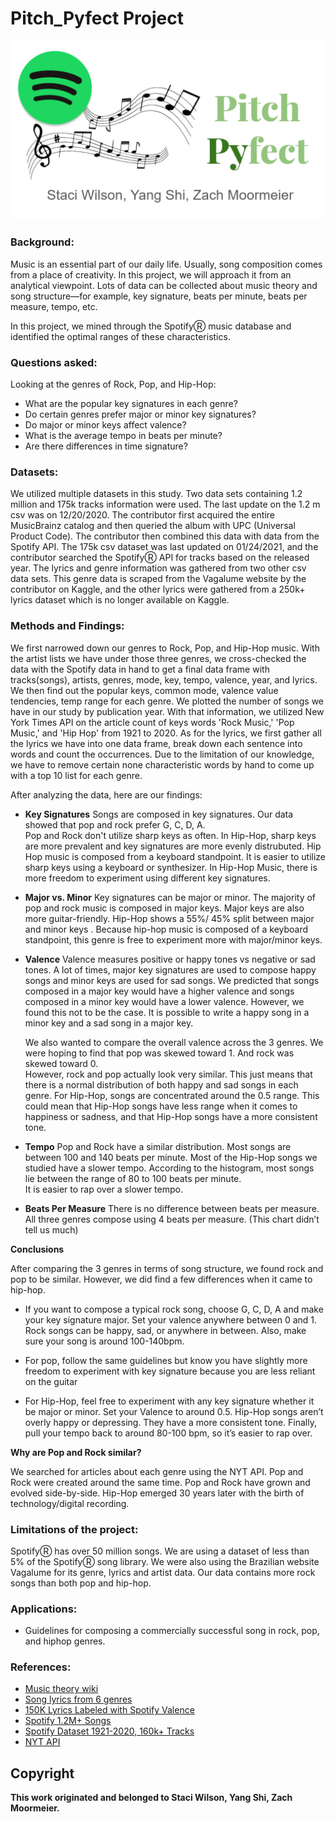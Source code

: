 # Pitch_Pyfect Project
![Pitch Pyfect](Images/Pitch_Pyfect_logo.PNG)

### Background:
Music is an essential part of our daily life.  Usually, song composition comes from a place of creativity.  In this project, we will approach it from an analytical viewpoint.  Lots of data can be collected about music theory and song structure—for example, key signature, beats per minute, beats per measure, tempo, etc.   

In this project, we mined through the SpotifyⓇ music database and identified the optimal ranges of these characteristics.

### Questions asked:
Looking at the genres of Rock, Pop, and Hip-Hop:

- What are the popular key signatures in each genre?
- Do certain genres prefer major or minor key signatures?
- Do major or minor keys affect valence?
- What is the average tempo in beats per minute?
- Are there differences in time signature?

### Datasets:
We utilized multiple datasets in this study. Two data sets containing 1.2 million and 175k tracks information were used. The last update on the 1.2 m csv was on 12/20/2020. The contributor first acquired the entire MusicBrainz catalog and then queried the album with UPC (Universal Product Code).  The contributor then combined this data with data from the Spotify API. The 175k csv dataset was last updated on 01/24/2021, and the contributor searched the SpotifyⓇ API for tracks based on the released year. The lyrics and genre information was gathered from two other csv data sets. This genre data is scraped from the Vagalume website by the contributor on Kaggle, and the other lyrics were gathered from a 250k+ lyrics dataset which is no longer available on Kaggle.

### Methods and Findings:
We first narrowed down our genres to Rock, Pop, and Hip-Hop music. With the artist lists we have under those three genres, we cross-checked the data with the Spotify data in hand to get a final data frame with tracks(songs), artists, genres, mode, key, tempo, valence, year, and lyrics. We then find out the popular keys, common mode, valence value tendencies, temp range for each genre. We plotted the number of songs we have in our study by publication year. With that information, we utilized New York Times API on the article count of keys words 'Rock Music,' 'Pop Music,' and 'Hip Hop' from 1921 to 2020. As for the lyrics, we first gather all the lyrics we have into one data frame, break down each sentence into words and count the occurrences. Due to the limitation of our knowledge, we have to remove certain none characteristic words by hand to come up with a top 10 list for each genre.

After analyzing the data, here are our findings:

- **Key Signatures**
	Songs are composed in key signatures. 
	Our data showed that pop and rock prefer G, C, D, A.  
	Pop and Rock don't utilize sharp keys as often.
	In Hip-Hop, sharp keys are more prevalent and key signatures are more evenly distrubuted.
	Hip Hop music is composed from a keyboard standpoint.  It is easier to utilize sharp keys using a keyboard or synthesizer.
	In Hip-Hop Music, there is more freedom to experiment using different key signatures.
    
- **Major vs. Minor**
	Key signatures can be major or minor.
	The majority of pop and rock music is composed in major keys. 
	Major keys are also more guitar-friendly. 
	Hip-Hop shows a 55%/ 45% split between major and minor keys .
	Because hip-hop music is composed of a keyboard standpoint, this genre is free to experiment more with major/minor keys.
    
- **Valence**
	Valence measures positive or happy tones vs negative or sad tones.
	A lot of times, major key signatures are used to compose happy songs and minor keys are used for sad songs.
	We predicted that songs composed in a major key would have a higher valence and songs composed in a minor key would have a lower valence.
	However, we found this not to be the case.
	It is possible to write a happy song in a minor key and a sad song in a major key.

	We also wanted to compare the overall valence across the 3 genres.  We were hoping to find that pop was skewed toward 1.  And rock was skewed toward 0.  
	However, rock and pop actually look very similar.  This just means that there is a normal distribution of both happy and sad songs in each genre.
	For Hip-Hop, songs are concentrated around the 0.5 range.
	This could mean that Hip-Hop songs have less range when it comes to happiness or sadness, and that Hip-Hop songs have a more consistent tone.

    
- **Tempo**
	Pop and Rock have a similar distribution.  Most songs are between 100 and 140 beats per minute.
	Most of the Hip-Hop songs we studied have a slower tempo.  According to the histogram, most songs lie between the range of 80 to 100 beats per minute.  
	It is easier to rap over a slower tempo.
    
- **Beats Per Measure**
	There is no difference between beats per measure. All three genres compose using 4 beats per measure. (This chart didn’t tell us much)

**Conclusions**

After comparing the 3 genres in terms of song structure, we found rock and pop to be similar.  However, we did find a few differences when it came to hip-hop.
	
- If you want to compose a typical rock song, choose G, C, D, A and make your key signature major.  Set your valence anywhere between 0 and 1.  Rock songs can be happy, 		sad, or anywhere in between.  Also, make sure your song is around 100-140bpm. 
	
- For pop, follow the same guidelines but know you have slightly more freedom to experiment with key signature because you are less reliant on the guitar
	
- For Hip-Hop, feel free to experiment with any key signature whether it be major or minor.  Set your Valence to around 0.5.  Hip-Hop songs aren’t overly happy or 		depressing.  They have a more consistent tone.  Finally, pull your tempo back to around 80-100 bpm, so it’s easier to rap over.

**Why are Pop and Rock similar?**

We searched for articles about each genre using the NYT API.  Pop and Rock were created around the same time. Pop and Rock have grown and evolved side-by-side. Hip-Hop emerged 30 years later with the birth of technology/digital recording.

### Limitations of the project:
SpotifyⓇ has over 50 million songs.  We are using a dataset of less than 5% of the SpotifyⓇ song library. We were also using the Brazilian website Vagalume for its genre, lyrics and artist data. Our data contains more rock songs than both pop and hip-hop.

### Applications:
- Guidelines for composing a commercially successful song in rock, pop, and hiphop genres. <br>

### References: <br>
- [Music theory wiki](https://en.wikipedia.org/wiki/Music_theory) <br>
- [Song lyrics from 6 genres](https://www.kaggle.com/neisse/scrapped-lyrics-from-6-genres)  <br>
- [150K Lyrics Labeled with Spotify Valence](https://www.kaggle.com/edenbd/150k-lyrics-labeled-with-spotify-valence)  <br>
- [Spotify 1.2M+ Songs](https://www.kaggle.com/rodolfofigueroa/spotify-12m-songs)  <br>
- [Spotify Dataset 1921-2020, 160k+ Tracks](https://www.kaggle.com/yamaerenay/spotify-dataset-19212020-160k-tracks)  <br>
- [NYT API](https://developer.nytimes.com/docs/articlesearch-product/1/overview)  <br>

## Copyright 
**This work originated and belonged to Staci Wilson, Yang Shi, Zach Moormeier.**
